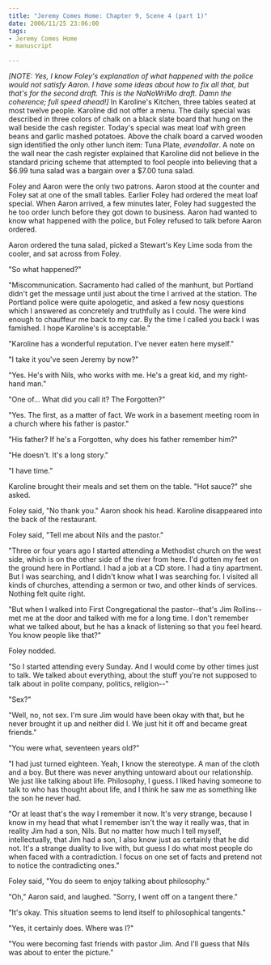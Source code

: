 ```yaml
--- 
title: "Jeremy Comes Home: Chapter 9, Scene 4 (part 1)"
date: 2006/11/25 23:06:00
tags: 
- Jeremy Comes Home
- manuscript

---
```


<em>[NOTE:  Yes, I know Foley's explanation of what happened with the police would not satisfy Aaron.  I have some ideas about how to fix all that, but that's for the second draft.  This is the NaNoWriMo draft.  Damn the coherence; full speed ahead!]
</em>
In Karoline's Kitchen, three tables seated at most twelve people.  Karoline did not offer a menu.  The daily special was described in three colors of chalk on a black slate board that hung on the wall beside the cash register.  Today's special was meat loaf with green beans and garlic mashed potatoes.  Above the chalk board a carved wooden sign identified the only other lunch item:  Tuna Plate, $even dollar$.  A note on the wall near the cash register explained that Karoline did not believe in the standard pricing scheme that attempted to fool people into believing that a $6.99 tuna salad was a bargain over a $7.00 tuna salad.

Foley and Aaron were the only two patrons.  Aaron stood at the counter and Foley sat at one of the small tables.  Earlier Foley had ordered the meat loaf special.  When Aaron arrived, a few minutes later, Foley had suggested the he too order lunch before they got down to business.  Aaron had wanted to know what happened with the police, but Foley refused to talk before Aaron ordered.

Aaron ordered the tuna salad, picked a Stewart's Key Lime soda from the cooler, and sat across from Foley.

"So what happened?"

"Miscommunication.  Sacramento had called of the manhunt, but Portland didn't get the message until just about the time I arrived at the station.  The Portland police were quite apologetic, and asked a few nosy questions which I answered as concretely and truthfully as I could.  The were kind enough to chauffeur me back to my car.  By the time I called you back I was famished.  I hope Karoline's is acceptable."

"Karoline has a wonderful reputation.  I've never eaten here myself."

"I take it you've seen Jeremy by now?"

"Yes.  He's with Nils, who works with me.  He's a great kid, and my right-hand man."

"One of...  What did you call it?  The Forgotten?"

"Yes.  The first, as a matter of fact.  We work in a basement meeting room in a church where his father is pastor."

"His father?  If he's a Forgotten, why does his father remember him?"

"He doesn't.  It's a long story."

"I have time."

Karoline brought their meals and set them on the table.  "Hot sauce?" she asked.

Foley said, "No thank you."  Aaron shook his head.  Karoline disappeared into the back of the restaurant.

Foley said, "Tell me about Nils and the pastor."

"Three or four years ago I started attending a Methodist church on the west side, which is on the other side of the river from here.  I'd gotten my feet on the ground here in Portland.  I had a job at a CD store.  I had a tiny apartment.  But I was searching, and I didn't know what I was searching for.  I visited all kinds of churches, attending a sermon or two, and other kinds of services.  Nothing felt quite right.

"But when I walked into First Congregational the pastor--that's Jim Rollins--met me at the door and talked with me for a long time.  I don't remember what we talked about, but he has a knack of listening so that you feel heard.  You know people like that?"

Foley nodded.

"So I started attending every Sunday.  And I would come by other times just to talk.  We talked about everything, about the stuff you're not supposed to talk about in polite company, politics, religion--"

"Sex?"

"Well, no, not sex.  I'm sure Jim would have been okay with that, but he never brought it up and neither did I.  We just hit it off and became great friends."

"You were what, seventeen years old?"

"I had just turned eighteen.  Yeah, I know the stereotype.  A man of the cloth and a boy.  But there was never anything untoward about our relationship.  We just like talking about life.  Philosophy, I guess.  I liked having someone to talk to who has thought about life, and I think he saw me as something like the son he never had.

"Or at least that's the way I remember it now.  It's very strange, because I know in my head that what I remember isn't the way it really was, that in reality Jim had a son, Nils.  But no matter how much I tell myself, intellectually, that Jim had a son, I also know just as certainly that he did not.  It's a strange duality to live with, but guess I do what most people do when faced with a contradiction.  I focus on one set of facts and pretend not to notice the contradicting ones."

Foley said, "You do seem to enjoy talking about philosophy."

"Oh," Aaron said, and laughed.  "Sorry, I went off on a tangent there."

"It's okay.  This situation seems to lend itself to philosophical tangents."

"Yes, it certainly does.  Where was I?"

"You were becoming fast friends with pastor Jim.  And I'll guess that Nils was about to enter the picture."
